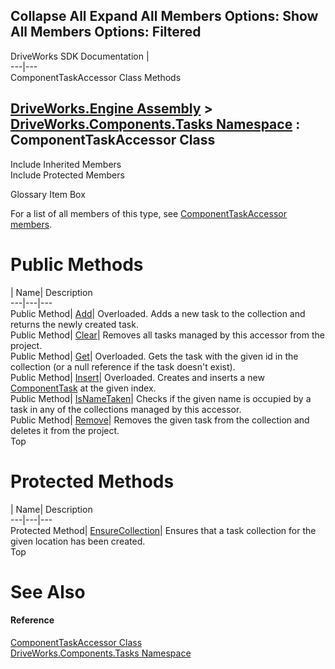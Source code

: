Collapse All Expand All Members Options: Show All  Members Options: Filtered   
---  
DriveWorks SDK Documentation  |   
---|---  
ComponentTaskAccessor Class Methods   
  
[DriveWorks.Engine Assembly](topic2156.md) > [DriveWorks.Components.Tasks Namespace](topic6391.md) : ComponentTaskAccessor Class  
---  
  
Include Inherited Members    
Include Protected Members    


Glossary Item Box

For a list of all members of this type, see [ComponentTaskAccessor members](topic6430.md).

# Public Methods

| Name| Description  
---|---|---  
Public Method| [Add](topic6435.md)| Overloaded. Adds a new task to the collection and returns the newly created task.   
Public Method| [Clear](topic6440.md)| Removes all tasks managed by this accessor from the project.   
Public Method| [Get](topic6442.md)| Overloaded. Gets the task with the given id in the collection (or a null reference if the task doesn't exist).   
Public Method| [Insert](topic6445.md)| Overloaded. Creates and inserts a new [ComponentTask](topic6407.md) at the given index.   
Public Method| [IsNameTaken](topic6450.md)| Checks if the given name is occupied by a task in any of the collections managed by this accessor.   
Public Method| [Remove](topic6451.md)| Removes the given task from the collection and deletes it from the project.   
Top

# Protected Methods

| Name| Description  
---|---|---  
Protected Method| [EnsureCollection](topic6441.md)| Ensures that a task collection for the given location has been created.   
Top

# See Also

#### Reference

[ComponentTaskAccessor Class](topic6429.md)   
[DriveWorks.Components.Tasks Namespace](topic6391.md)



